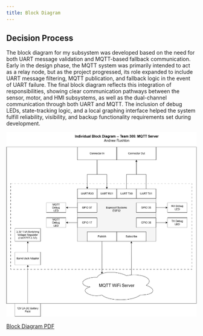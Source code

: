 ```yaml
---
title: Block Diagram
---
```


## Decision Process

The block diagram for my subsystem was developed based on the need for both UART message validation and MQTT-based fallback communication. Early in the design phase, the MQTT system was primarily intended to act as a relay node, but as the project progressed, its role expanded to include UART message filtering, MQTT publication, and fallback logic in the event of UART failure. The final block diagram reflects this integration of responsibilities, showing clear communication pathways between the sensor, motor, and HMI subsystems, as well as the dual-channel communication through both UART and MQTT. The inclusion of debug LEDs, state-tracking logic, and a local graphing interface helped the system fulfill reliability, visibility, and backup functionality requirements set during development.

![Block Diagram](Images/BlockDiagram.png)

[Block Diagram PDF](Images/BlockDiagram.pdf)

